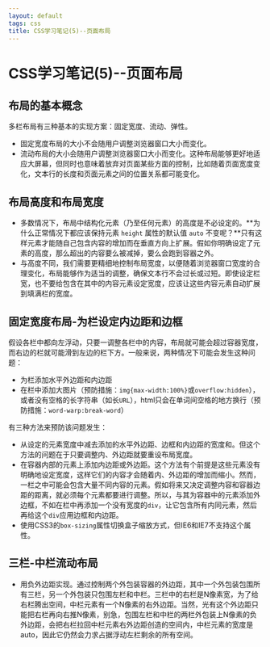 ```yaml
---
layout: default
tags: css
title: CSS学习笔记(5)--页面布局
---
```


# CSS学习笔记(5)--页面布局 #


## 布局的基本概念 ##

多栏布局有三种基本的实现方案：固定宽度、流动、弹性。

* 固定宽度布局的大小不会随用户调整浏览器窗口大小而变化。
* 流动布局的大小会随用户调整浏览器窗口大小而变化。这种布局能够更好地适应大屏幕，但同时也意味着放弃对页面某些方面的控制，比如随着页面宽度变化，文本行的长度和页面元素之间的位置关系都可能变化。

## 布局高度和布局宽度 ##

* 多数情况下，布局中结构化元素（乃至任何元素）的高度是不必设定的。**为什么正常情况下都应该保持元素 `height` 属性的默认值 `auto` 不变呢？**只有这样元素才能随自己包含内容的增加而在垂直方向上扩展。假如你明确设定了元素的高度，那么超出的内容要么被减掉，要么会跑到容器之外。
* 与高度不同，我们需要更精细地控制布局宽度，以便随着浏览器窗口宽度的合理变化，布局能够作为适当的调整，确保文本行不会过长或过短。即使设定栏宽，也不要给包含在其中的内容元素设定宽度，应该让这些内容元素自动扩展到填满栏的宽度。

## 固定宽度布局-为栏设定内边距和边框 ##

假设各栏中都向左浮动，只要一调整各栏中的内容，布局就可能会超过容器宽度，而右边的栏就可能滑到左边的栏下方。一般来说，两种情况下可能会发生这种问题：

* 为栏添加水平外边距和内边距
* 在栏中添加大图片（预防措施：`img{max-width:100%}`或`overflow:hidden`），或者没有空格的长字符串（如长`URL`），html只会在单词间空格的地方换行（预防措施：`word-warp:break-word`）

有三种方法来预防该问题发生：

* 从设定的元素宽度中减去添加的水平外边距、边框和内边距的宽度和。但这个方法的问题在于只要调整内、外边距就要重设布局宽度。
* 在容器内部的元素上添加内边距或外边距。这个方法有个前提是这些元素没有明确地设定宽度，这样它们的内容才会随着内、外边距的增加而缩小。然而，一栏之中可能会包含大量不同内容的元素。假如将来又决定调整内容和容器边距的距离，就必须每个元素都要进行调整。所以，与其为容器中的元素添加外边框，不如在栏中再添加一个没有宽度的`div`，让它包含所有内同元素，然后再给这个`div`应用边框和内边距。
* 使用CSS3的`box-sizing`属性切换盒子缩放方式，但IE6和IE7不支持这个属性。

## 三栏-中栏流动布局 ##

* 用负外边距实现。通过控制两个外包装容器的外边距，其中一个外包装包围所有三栏，另一个外包装只包围左栏和中栏。三栏中的右栏是N像素宽，为了给右栏腾出空间，中栏元素有一个N像素的右外边距。当然，光有这个外边距只能把右栏再向右推N像素，别急，包围左栏和中栏的两栏外包装上N像素的负外边距，会把右栏拉回中栏元素右外边距创造的空间内，中栏元素的宽度是auto，因此它仍然会力求占据浮动左栏剩余的所有空间。
